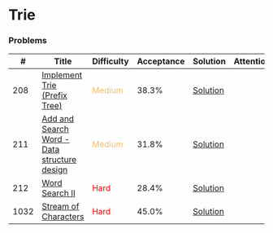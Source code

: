 Trie
===

### Problems
| #   | Title    |   Difficulty | Acceptance |Solution  | Attention |
| --- | --- | --- | --- | --- | --- |
|208 | [Implement Trie (Prefix Tree)](https://leetcode.com/problems/implement-trie-prefix-tree/) | <span style="color:#FABC60">Medium</span> | 38.3% |[Solution](../problems/208.md) | | 
|211 |[Add and Search Word - Data structure design](https://leetcode.com/problems/add-and-search-word-data-structure-design/) | <span style="color:#FABC60">Medium</span> | 31.8% |[Solution](../problems/211.md) |
|212 | [Word Search II](https://leetcode.com/problems/word-search-ii/) | <span style="color:red">Hard</span> | 28.4% |[Solution](../problems/212.md)||
|1032 | [Stream of Characters](https://leetcode.com/problems/stream-of-characters/) | <span style="color:red">Hard</span>| 45.0% |[Solution](../problems/1032.md) | | 
